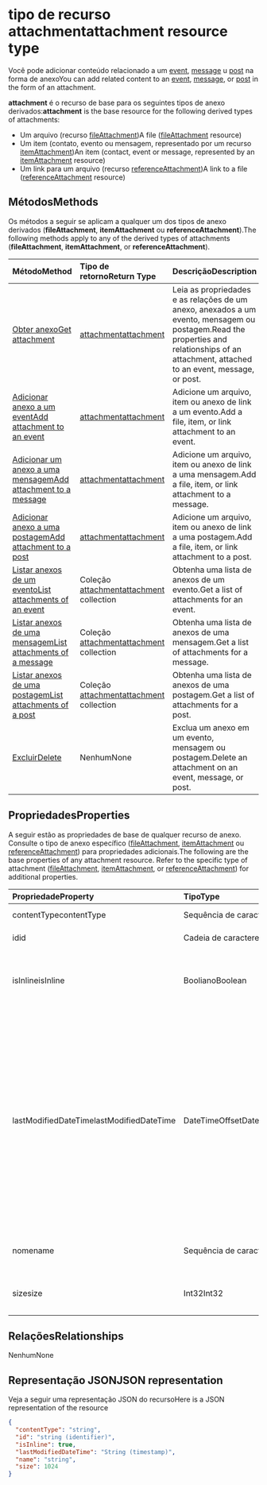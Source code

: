 # <a name="attachment-resource-type"></a><span data-ttu-id="64701-101">tipo de recurso attachment</span><span class="sxs-lookup"><span data-stu-id="64701-101">attachment resource type</span></span>

<span data-ttu-id="64701-102">Você pode adicionar conteúdo relacionado a um [event](../resources/event.md), [message](../resources/message.md) u [post](../resources/post.md) na forma de anexo</span><span class="sxs-lookup"><span data-stu-id="64701-102">You can add related content to an [event](../resources/event.md), [message](../resources/message.md), or [post](../resources/post.md) in the form of an attachment.</span></span>

<span data-ttu-id="64701-103">**attachment** é o recurso de base para os seguintes tipos de anexo derivados:</span><span class="sxs-lookup"><span data-stu-id="64701-103">**attachment** is the base resource for the following derived types of attachments:</span></span>

* <span data-ttu-id="64701-104">Um arquivo (recurso [fileAttachment](../resources/fileattachment.md))</span><span class="sxs-lookup"><span data-stu-id="64701-104">A file ([fileAttachment](../resources/fileattachment.md) resource)</span></span>
* <span data-ttu-id="64701-105">Um item (contato, evento ou mensagem, representado por um recurso [itemAttachment](../resources/itemattachment.md))</span><span class="sxs-lookup"><span data-stu-id="64701-105">An item (contact, event or message, represented by an [itemAttachment](../resources/itemattachment.md) resource)</span></span>
* <span data-ttu-id="64701-106">Um link para um arquivo (recurso [referenceAttachment](../resources/referenceAttachment.md))</span><span class="sxs-lookup"><span data-stu-id="64701-106">A link to a file ([referenceAttachment](../resources/referenceAttachment.md) resource)</span></span>


## <a name="methods"></a><span data-ttu-id="64701-107">Métodos</span><span class="sxs-lookup"><span data-stu-id="64701-107">Methods</span></span>

<span data-ttu-id="64701-108">Os métodos a seguir se aplicam a qualquer um dos tipos de anexo derivados (**fileAttachment**, **itemAttachment** ou **referenceAttachment**).</span><span class="sxs-lookup"><span data-stu-id="64701-108">The following methods apply to any of the derived types of attachments (**fileAttachment**, **itemAttachment**, or **referenceAttachment**).</span></span>

| <span data-ttu-id="64701-109">Método</span><span class="sxs-lookup"><span data-stu-id="64701-109">Method</span></span>       | <span data-ttu-id="64701-110">Tipo de retorno</span><span class="sxs-lookup"><span data-stu-id="64701-110">Return Type</span></span>  |<span data-ttu-id="64701-111">Descrição</span><span class="sxs-lookup"><span data-stu-id="64701-111">Description</span></span>|
|:---------------|:--------|:----------|
|[<span data-ttu-id="64701-112">Obter anexo</span><span class="sxs-lookup"><span data-stu-id="64701-112">Get attachment</span></span>](../api/attachment_get.md) | [<span data-ttu-id="64701-113">attachment</span><span class="sxs-lookup"><span data-stu-id="64701-113">attachment</span></span>](attachment.md) |<span data-ttu-id="64701-114">Leia as propriedades e as relações de um anexo, anexados a um evento, mensagem ou postagem.</span><span class="sxs-lookup"><span data-stu-id="64701-114">Read the properties and relationships of an attachment, attached to an event, message, or post.</span></span>|
|[<span data-ttu-id="64701-115">Adicionar anexo a um event</span><span class="sxs-lookup"><span data-stu-id="64701-115">Add attachment to an event</span></span>](../api/event_post_attachments.md) | [<span data-ttu-id="64701-116">attachment</span><span class="sxs-lookup"><span data-stu-id="64701-116">attachment</span></span>](attachment.md) |<span data-ttu-id="64701-117">Adicione um arquivo, item ou anexo de link a um evento.</span><span class="sxs-lookup"><span data-stu-id="64701-117">Add a file, item, or link attachment to an event.</span></span>|
|[<span data-ttu-id="64701-118">Adicionar um anexo a uma mensagem</span><span class="sxs-lookup"><span data-stu-id="64701-118">Add attachment to a message</span></span>](../api/message_post_attachments.md) | [<span data-ttu-id="64701-119">attachment</span><span class="sxs-lookup"><span data-stu-id="64701-119">attachment</span></span>](attachment.md) |<span data-ttu-id="64701-120">Adicione um arquivo, item ou anexo de link a uma mensagem.</span><span class="sxs-lookup"><span data-stu-id="64701-120">Add a file, item, or link attachment to a message.</span></span>|
|[<span data-ttu-id="64701-121">Adicionar anexo a uma postagem</span><span class="sxs-lookup"><span data-stu-id="64701-121">Add attachment to a post</span></span>](../api/post_post_attachments.md) | [<span data-ttu-id="64701-122">attachment</span><span class="sxs-lookup"><span data-stu-id="64701-122">attachment</span></span>](attachment.md) |<span data-ttu-id="64701-123">Adicione um arquivo, item ou anexo de link a uma postagem.</span><span class="sxs-lookup"><span data-stu-id="64701-123">Add a file, item, or link attachment to a post.</span></span>|
|[<span data-ttu-id="64701-124">Listar anexos de um evento</span><span class="sxs-lookup"><span data-stu-id="64701-124">List attachments of an event</span></span>](../api/event_list_attachments.md) | <span data-ttu-id="64701-125">Coleção [attachment](attachment.md)</span><span class="sxs-lookup"><span data-stu-id="64701-125">[attachment](attachment.md) collection</span></span> | <span data-ttu-id="64701-126">Obtenha uma lista de anexos de um evento.</span><span class="sxs-lookup"><span data-stu-id="64701-126">Get a list of attachments for an event.</span></span> |
|[<span data-ttu-id="64701-127">Listar anexos de uma mensagem</span><span class="sxs-lookup"><span data-stu-id="64701-127">List attachments of a message</span></span>](../api/message_list_attachments.md) | <span data-ttu-id="64701-128">Coleção [attachment](attachment.md)</span><span class="sxs-lookup"><span data-stu-id="64701-128">[attachment](attachment.md) collection</span></span> | <span data-ttu-id="64701-129">Obtenha uma lista de anexos de uma mensagem.</span><span class="sxs-lookup"><span data-stu-id="64701-129">Get a list of attachments for a message.</span></span> |
|[<span data-ttu-id="64701-130">Listar anexos de uma postagem</span><span class="sxs-lookup"><span data-stu-id="64701-130">List attachments of a post</span></span>](../api/post_list_attachments.md) | <span data-ttu-id="64701-131">Coleção [attachment](attachment.md)</span><span class="sxs-lookup"><span data-stu-id="64701-131">[attachment](attachment.md) collection</span></span> | <span data-ttu-id="64701-132">Obtenha uma lista de anexos de uma postagem.</span><span class="sxs-lookup"><span data-stu-id="64701-132">Get a list of attachments for a post.</span></span> |
|[<span data-ttu-id="64701-133">Excluir</span><span class="sxs-lookup"><span data-stu-id="64701-133">Delete</span></span>](../api/attachment_delete.md) | <span data-ttu-id="64701-134">Nenhum</span><span class="sxs-lookup"><span data-stu-id="64701-134">None</span></span> |<span data-ttu-id="64701-135">Exclua um anexo em um evento, mensagem ou postagem.</span><span class="sxs-lookup"><span data-stu-id="64701-135">Delete an attachment on an event, message, or post.</span></span> |

## <a name="properties"></a><span data-ttu-id="64701-136">Propriedades</span><span class="sxs-lookup"><span data-stu-id="64701-136">Properties</span></span>

<span data-ttu-id="64701-p101">A seguir estão as propriedades de base de qualquer recurso de anexo. Consulte o tipo de anexo específico ([fileAttachment](../resources/fileattachment.md), [itemAttachment](../resources/itemattachment.md) ou [referenceAttachment](../resources/referenceAttachment.md)) para propriedades adicionais.</span><span class="sxs-lookup"><span data-stu-id="64701-p101">The following are the base properties of any attachment resource. Refer to the specific type of attachment ([fileAttachment](../resources/fileattachment.md), [itemAttachment](../resources/itemattachment.md), or [referenceAttachment](../resources/referenceAttachment.md)) for additional properties.</span></span>

| <span data-ttu-id="64701-139">Propriedade</span><span class="sxs-lookup"><span data-stu-id="64701-139">Property</span></span>     | <span data-ttu-id="64701-140">Tipo</span><span class="sxs-lookup"><span data-stu-id="64701-140">Type</span></span>   |<span data-ttu-id="64701-141">Descrição</span><span class="sxs-lookup"><span data-stu-id="64701-141">Description</span></span>|
|:---------------|:--------|:----------|
|<span data-ttu-id="64701-142">contentType</span><span class="sxs-lookup"><span data-stu-id="64701-142">contentType</span></span>|<span data-ttu-id="64701-143">Sequência de caracteres</span><span class="sxs-lookup"><span data-stu-id="64701-143">String</span></span>|<span data-ttu-id="64701-144">O tipo MIME.</span><span class="sxs-lookup"><span data-stu-id="64701-144">The MIME type.</span></span>|
|<span data-ttu-id="64701-145">id</span><span class="sxs-lookup"><span data-stu-id="64701-145">id</span></span>|<span data-ttu-id="64701-146">Cadeia de caracteres</span><span class="sxs-lookup"><span data-stu-id="64701-146">String</span></span>| <span data-ttu-id="64701-147">Somente leitura.</span><span class="sxs-lookup"><span data-stu-id="64701-147">Read-only.</span></span>|
|<span data-ttu-id="64701-148">isInline</span><span class="sxs-lookup"><span data-stu-id="64701-148">isInline</span></span>|<span data-ttu-id="64701-149">Booliano</span><span class="sxs-lookup"><span data-stu-id="64701-149">Boolean</span></span>|<span data-ttu-id="64701-150">`true` se o anexo for embutido; caso contrário, `false`.</span><span class="sxs-lookup"><span data-stu-id="64701-150">`true` if the attachment is an inline attachment; otherwise, `false`.</span></span>|
|<span data-ttu-id="64701-151">lastModifiedDateTime</span><span class="sxs-lookup"><span data-stu-id="64701-151">lastModifiedDateTime</span></span>|<span data-ttu-id="64701-152">DateTimeOffset</span><span class="sxs-lookup"><span data-stu-id="64701-152">DateTimeOffset</span></span>|<span data-ttu-id="64701-p102">O tipo Timestamp representa informações de data e hora usando o formato ISO 8601 e está sempre no horário UTC. Por exemplo, meia-noite em UTC no dia 1º de janeiro de 2014 teria esta aparência: `'2014-01-01T00:00:00Z'`</span><span class="sxs-lookup"><span data-stu-id="64701-p102">The Timestamp type represents date and time information using ISO 8601 format and is always in UTC time. For example, midnight UTC on Jan 1, 2014 would look like this: `'2014-01-01T00:00:00Z'`</span></span>|
|<span data-ttu-id="64701-155">nome</span><span class="sxs-lookup"><span data-stu-id="64701-155">name</span></span>|<span data-ttu-id="64701-156">Sequência de caracteres</span><span class="sxs-lookup"><span data-stu-id="64701-156">String</span></span>|<span data-ttu-id="64701-157">Nome de arquivo do anexo.</span><span class="sxs-lookup"><span data-stu-id="64701-157">The attachment's file name.</span></span>|
|<span data-ttu-id="64701-158">size</span><span class="sxs-lookup"><span data-stu-id="64701-158">size</span></span>|<span data-ttu-id="64701-159">Int32</span><span class="sxs-lookup"><span data-stu-id="64701-159">Int32</span></span>|<span data-ttu-id="64701-160">O comprimento do anexo em bytes.</span><span class="sxs-lookup"><span data-stu-id="64701-160">The length of the attachment in bytes.</span></span>|

## <a name="relationships"></a><span data-ttu-id="64701-161">Relações</span><span class="sxs-lookup"><span data-stu-id="64701-161">Relationships</span></span>
<span data-ttu-id="64701-162">Nenhum</span><span class="sxs-lookup"><span data-stu-id="64701-162">None</span></span>

## <a name="json-representation"></a><span data-ttu-id="64701-163">Representação JSON</span><span class="sxs-lookup"><span data-stu-id="64701-163">JSON representation</span></span>

<span data-ttu-id="64701-164">Veja a seguir uma representação JSON do recurso</span><span class="sxs-lookup"><span data-stu-id="64701-164">Here is a JSON representation of the resource</span></span>

<!-- {
  "blockType": "resource",
  "baseType": "microsoft.graph.entity",
  "abstract": true,
  "optionalProperties": [

  ],
  "keyProperty": "id",
  "@odata.type": "microsoft.graph.attachment"
}-->

```json
{
  "contentType": "string",
  "id": "string (identifier)",
  "isInline": true,
  "lastModifiedDateTime": "String (timestamp)",
  "name": "string",
  "size": 1024
}

```


<!-- uuid: 8fcb5dbc-d5aa-4681-8e31-b001d5168d79
2015-10-25 14:57:30 UTC -->
<!-- {
  "type": "#page.annotation",
  "description": "attachment resource",
  "keywords": "",
  "section": "documentation",
  "tocPath": ""
}-->
